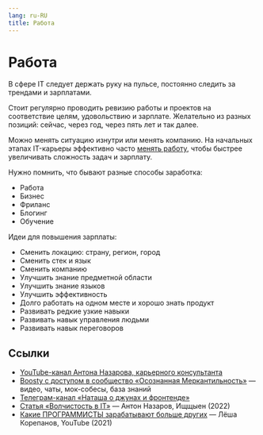 ```yaml
---
lang: ru-RU 
title: Работа
---
```

# Работа

В сфере IT следует держать руку на пульсе, постоянно следить за трендами и зарплатами.

Стоит регулярно проводить ревизию работы и проектов на соответствие целям, удовольствию и зарплате. Желательно из разных позиций: сейчас, через год, через пять лет и так далее.

Можно менять ситуацию изнутри или менять компанию. На начальных этапах IT-карьеры эффективно часто [менять работу](/ru/work/job-search/), чтобы быстрее увеличивать сложность задач и зарплату.

Нужно помнить, что бывают разные способы заработка:
- Работа
- Бизнес
- Фриланс
- Блогинг
- Обучение

Идеи для повышения зарплаты:
- Сменить локацию: страну, регион, город
- Сменить стек и язык
- Сменить компанию
- Улучшить знание предметной области
- Улучшить знание языков
- Улучшить эффективность
- Долго работать на одном месте и хорошо знать продукт
- Развивать редкие узкие навыки
- Развивать навык управления людьми
- Развивать навык переговоров

## Ссылки
- [YouTube-канал Антона Назарова, карьерного консультанта](https://www.youtube.com/c/AntonNazarov_m0rtymerr)
- [Boosty с доступом в сообщество «Осознанная Меркантильность»](https://boosty.to/m0rtymerr) — видео, чаты, мок-собесы, база знаний
- [Телеграм-канал «Наташа о джунах и фронтенде»](https://t.me/natti_jun_front)
- [Статья «Волчистость в IT»](https://boosty.to/m0rtymerr/posts/082000b6-c390-4d08-96b4-00c07d049d9c) — Антон Назаров, Ищщыен (2022)
- [Какие ПРОГРАММИСТЫ зарабатывают больше других](https://www.youtube.com/watch?v=qwkTOb4d7ek) — Лёша Корепанов, YouTube (2021)